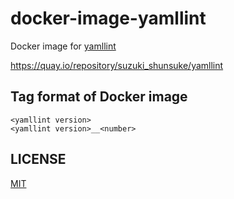 # docker-image-yamllint

Docker image for [yamllint](https://github.com/adrienverge/yamllint)

https://quay.io/repository/suzuki_shunsuke/yamllint

## Tag format of Docker image

```
<yamllint version>
<yamllint version>__<number>
```

## LICENSE

[MIT](LICENSE)
